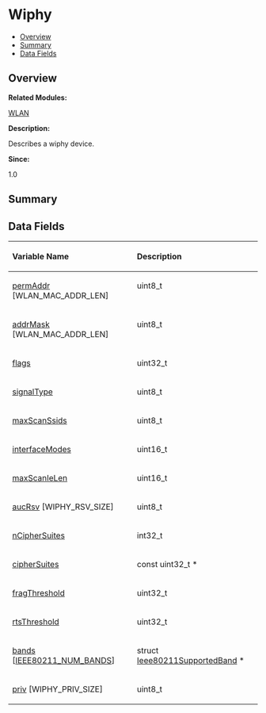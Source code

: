 # Wiphy<a name="EN-US_TOPIC_0000001054479605"></a>

-   [Overview](#section914145313165636)
-   [Summary](#section1052327218165636)
-   [Data Fields](#pub-attribs)

## **Overview**<a name="section914145313165636"></a>

**Related Modules:**

[WLAN](wlan.md)

**Description:**

Describes a wiphy device. 

**Since:**

1.0

## **Summary**<a name="section1052327218165636"></a>

## Data Fields<a name="pub-attribs"></a>

<a name="table487213425165636"></a>
<table><thead align="left"><tr id="row747840710165636"><th class="cellrowborder" valign="top" width="50%" id="mcps1.1.3.1.1"><p id="p1825854131165636"><a name="p1825854131165636"></a><a name="p1825854131165636"></a>Variable Name</p>
</th>
<th class="cellrowborder" valign="top" width="50%" id="mcps1.1.3.1.2"><p id="p706638314165636"><a name="p706638314165636"></a><a name="p706638314165636"></a>Description</p>
</th>
</tr>
</thead>
<tbody><tr id="row1413269096165636"><td class="cellrowborder" valign="top" width="50%" headers="mcps1.1.3.1.1 "><p id="p1727036709165636"><a name="p1727036709165636"></a><a name="p1727036709165636"></a><a href="wlan.md#ga5396b8e87fe6a6be0c7dd789fe289c50">permAddr</a> [WLAN_MAC_ADDR_LEN]</p>
</td>
<td class="cellrowborder" valign="top" width="50%" headers="mcps1.1.3.1.2 "><p id="p1254474390165636"><a name="p1254474390165636"></a><a name="p1254474390165636"></a>uint8_t </p>
</td>
</tr>
<tr id="row1044219100165636"><td class="cellrowborder" valign="top" width="50%" headers="mcps1.1.3.1.1 "><p id="p177276138165636"><a name="p177276138165636"></a><a name="p177276138165636"></a><a href="wlan.md#ga8d1059e645ca6684e9ea82044e03270b">addrMask</a> [WLAN_MAC_ADDR_LEN]</p>
</td>
<td class="cellrowborder" valign="top" width="50%" headers="mcps1.1.3.1.2 "><p id="p1456780872165636"><a name="p1456780872165636"></a><a name="p1456780872165636"></a>uint8_t </p>
</td>
</tr>
<tr id="row1374446036165636"><td class="cellrowborder" valign="top" width="50%" headers="mcps1.1.3.1.1 "><p id="p1096343724165636"><a name="p1096343724165636"></a><a name="p1096343724165636"></a><a href="wlan.md#ga0f4b1664afa7f688b0e7fe974e8676a2">flags</a></p>
</td>
<td class="cellrowborder" valign="top" width="50%" headers="mcps1.1.3.1.2 "><p id="p399268185165636"><a name="p399268185165636"></a><a name="p399268185165636"></a>uint32_t </p>
</td>
</tr>
<tr id="row617447764165636"><td class="cellrowborder" valign="top" width="50%" headers="mcps1.1.3.1.1 "><p id="p2083952852165636"><a name="p2083952852165636"></a><a name="p2083952852165636"></a><a href="wlan.md#ga0c0e8af92ed7d85cbcc04bcf4f13a8b7">signalType</a></p>
</td>
<td class="cellrowborder" valign="top" width="50%" headers="mcps1.1.3.1.2 "><p id="p1658474836165636"><a name="p1658474836165636"></a><a name="p1658474836165636"></a>uint8_t </p>
</td>
</tr>
<tr id="row1427276006165636"><td class="cellrowborder" valign="top" width="50%" headers="mcps1.1.3.1.1 "><p id="p1531551580165636"><a name="p1531551580165636"></a><a name="p1531551580165636"></a><a href="wlan.md#gac64622da7ddfc981d13380a66321ee61">maxScanSsids</a></p>
</td>
<td class="cellrowborder" valign="top" width="50%" headers="mcps1.1.3.1.2 "><p id="p469065123165636"><a name="p469065123165636"></a><a name="p469065123165636"></a>uint8_t </p>
</td>
</tr>
<tr id="row2130762681165636"><td class="cellrowborder" valign="top" width="50%" headers="mcps1.1.3.1.1 "><p id="p1316488975165636"><a name="p1316488975165636"></a><a name="p1316488975165636"></a><a href="wlan.md#ga33ab965c40e11c007cadf1116113ca21">interfaceModes</a></p>
</td>
<td class="cellrowborder" valign="top" width="50%" headers="mcps1.1.3.1.2 "><p id="p370157862165636"><a name="p370157862165636"></a><a name="p370157862165636"></a>uint16_t </p>
</td>
</tr>
<tr id="row1233785860165636"><td class="cellrowborder" valign="top" width="50%" headers="mcps1.1.3.1.1 "><p id="p920174728165636"><a name="p920174728165636"></a><a name="p920174728165636"></a><a href="wlan.md#ga249fb8ce5c398f3c6588519e58cd11e9">maxScanIeLen</a></p>
</td>
<td class="cellrowborder" valign="top" width="50%" headers="mcps1.1.3.1.2 "><p id="p1899085419165636"><a name="p1899085419165636"></a><a name="p1899085419165636"></a>uint16_t </p>
</td>
</tr>
<tr id="row1895820965165636"><td class="cellrowborder" valign="top" width="50%" headers="mcps1.1.3.1.1 "><p id="p1654667990165636"><a name="p1654667990165636"></a><a name="p1654667990165636"></a><a href="wlan.md#gabdd49dff12ed26c47f1935fb2bf3d873">aucRsv</a> [WIPHY_RSV_SIZE]</p>
</td>
<td class="cellrowborder" valign="top" width="50%" headers="mcps1.1.3.1.2 "><p id="p890051265165636"><a name="p890051265165636"></a><a name="p890051265165636"></a>uint8_t </p>
</td>
</tr>
<tr id="row1041439546165636"><td class="cellrowborder" valign="top" width="50%" headers="mcps1.1.3.1.1 "><p id="p1308984918165636"><a name="p1308984918165636"></a><a name="p1308984918165636"></a><a href="wlan.md#gab6cb6ce28cef7f1f5dc0d19380e8ad05">nCipherSuites</a></p>
</td>
<td class="cellrowborder" valign="top" width="50%" headers="mcps1.1.3.1.2 "><p id="p1374356708165636"><a name="p1374356708165636"></a><a name="p1374356708165636"></a>int32_t </p>
</td>
</tr>
<tr id="row399693092165636"><td class="cellrowborder" valign="top" width="50%" headers="mcps1.1.3.1.1 "><p id="p1567956832165636"><a name="p1567956832165636"></a><a name="p1567956832165636"></a><a href="wlan.md#ga011f5a473787d4700441e4bf7387673a">cipherSuites</a></p>
</td>
<td class="cellrowborder" valign="top" width="50%" headers="mcps1.1.3.1.2 "><p id="p446377729165636"><a name="p446377729165636"></a><a name="p446377729165636"></a>const uint32_t * </p>
</td>
</tr>
<tr id="row1333729519165636"><td class="cellrowborder" valign="top" width="50%" headers="mcps1.1.3.1.1 "><p id="p1716096570165636"><a name="p1716096570165636"></a><a name="p1716096570165636"></a><a href="wlan.md#gafa733ea2e4b2efa2dc10938956a95f85">fragThreshold</a></p>
</td>
<td class="cellrowborder" valign="top" width="50%" headers="mcps1.1.3.1.2 "><p id="p1831586924165636"><a name="p1831586924165636"></a><a name="p1831586924165636"></a>uint32_t </p>
</td>
</tr>
<tr id="row607583520165636"><td class="cellrowborder" valign="top" width="50%" headers="mcps1.1.3.1.1 "><p id="p501873665165636"><a name="p501873665165636"></a><a name="p501873665165636"></a><a href="wlan.md#ga00874e60aa7dc8c7455732e633586813">rtsThreshold</a></p>
</td>
<td class="cellrowborder" valign="top" width="50%" headers="mcps1.1.3.1.2 "><p id="p1692058875165636"><a name="p1692058875165636"></a><a name="p1692058875165636"></a>uint32_t </p>
</td>
</tr>
<tr id="row384388621165636"><td class="cellrowborder" valign="top" width="50%" headers="mcps1.1.3.1.1 "><p id="p468064275165636"><a name="p468064275165636"></a><a name="p468064275165636"></a><a href="wlan.md#gaf3ab07acceaeff1edc793cb23d739ec5">bands</a> [<a href="wlan.md#gga9882f415202cf9acb0f4cdfbc456a88da703cf67d516a80d6dae1b1995017b9a4">IEEE80211_NUM_BANDS</a>]</p>
</td>
<td class="cellrowborder" valign="top" width="50%" headers="mcps1.1.3.1.2 "><p id="p262771771165636"><a name="p262771771165636"></a><a name="p262771771165636"></a>struct <a href="ieee80211supportedband.md">Ieee80211SupportedBand</a> * </p>
</td>
</tr>
<tr id="row2003823216165636"><td class="cellrowborder" valign="top" width="50%" headers="mcps1.1.3.1.1 "><p id="p201031809165636"><a name="p201031809165636"></a><a name="p201031809165636"></a><a href="wlan.md#ga760737c03ad122b360ca8ed814869e4b">priv</a> [WIPHY_PRIV_SIZE]</p>
</td>
<td class="cellrowborder" valign="top" width="50%" headers="mcps1.1.3.1.2 "><p id="p1841689193165636"><a name="p1841689193165636"></a><a name="p1841689193165636"></a>uint8_t </p>
</td>
</tr>
</tbody>
</table>

